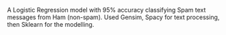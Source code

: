 A Logistic Regression model with 95% accuracy classifying Spam text messages from Ham (non-spam). Used Gensim, Spacy for text processing, then Sklearn for the modelling.
